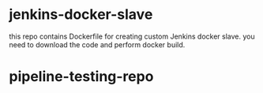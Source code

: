 # jenkins-docker-slave

this repo contains Dockerfile for creating custom Jenkins docker slave.
you need to download the code and perform docker build.
# pipeline-testing-repo

